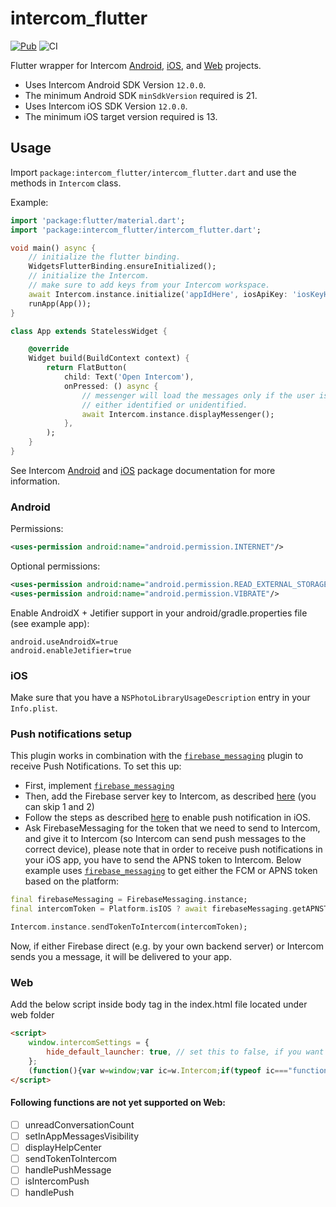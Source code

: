 # intercom_flutter

[![Pub](https://img.shields.io/pub/v/intercom_flutter.svg)](https://pub.dev/packages/intercom_flutter)
![CI](https://github.com/v3rm0n/intercom_flutter/workflows/CI/badge.svg)

Flutter wrapper for Intercom [Android](https://github.com/intercom/intercom-android), [iOS](https://github.com/intercom/intercom-ios), and [Web](https://developers.intercom.com/installing-intercom/docs/basic-javascript) projects.

- Uses Intercom Android SDK Version `12.0.0`.
- The minimum Android SDK `minSdkVersion` required is 21.
- Uses Intercom iOS SDK Version `12.0.0`.
- The minimum iOS target version required is 13.


## Usage

Import `package:intercom_flutter/intercom_flutter.dart` and use the methods in `Intercom` class.

Example:
```dart
import 'package:flutter/material.dart';
import 'package:intercom_flutter/intercom_flutter.dart';

void main() async {
    // initialize the flutter binding.
    WidgetsFlutterBinding.ensureInitialized();
    // initialize the Intercom.
    // make sure to add keys from your Intercom workspace.
    await Intercom.instance.initialize('appIdHere', iosApiKey: 'iosKeyHere', androidApiKey: 'androidKeyHere');
    runApp(App());
}

class App extends StatelessWidget {

    @override
    Widget build(BuildContext context) {
        return FlatButton(
            child: Text('Open Intercom'),
            onPressed: () async {
                // messenger will load the messages only if the user is registered in Intercom.
                // either identified or unidentified.
                await Intercom.instance.displayMessenger();
            },
        );
    }
}

```

See Intercom [Android](https://developers.intercom.com/installing-intercom/docs/intercom-for-android) and [iOS](https://developers.intercom.com/installing-intercom/docs/intercom-for-ios) package documentation for more information.

### Android

Permissions:
```xml
<uses-permission android:name="android.permission.INTERNET"/>
```

Optional permissions:

```xml
<uses-permission android:name="android.permission.READ_EXTERNAL_STORAGE"/>
<uses-permission android:name="android.permission.VIBRATE"/>
```

Enable AndroidX + Jetifier support in your android/gradle.properties file (see example app):

```
android.useAndroidX=true
android.enableJetifier=true
```

### iOS
Make sure that you have a `NSPhotoLibraryUsageDescription` entry in your `Info.plist`.

### Push notifications setup
This plugin works in combination with the [`firebase_messaging`](https://pub.dev/packages/firebase_messaging) plugin to receive Push Notifications. To set this up:

* First, implement [`firebase_messaging`](https://pub.dev/packages/firebase_messaging)
* Then, add the Firebase server key to Intercom, as described [here](https://developers.intercom.com/installing-intercom/docs/android-fcm-push-notifications#section-step-3-add-your-server-key-to-intercom-for-android-settings) (you can skip 1 and 2)
* Follow the steps as described [here](https://developers.intercom.com/installing-intercom/docs/ios-push-notifications) to enable push notification in iOS.
* Ask FirebaseMessaging for the token that we need to send to Intercom, and give it to Intercom (so Intercom can send push messages to the correct device), please note that in order to receive push notifications in your iOS app, you have to send the APNS token to Intercom. Below example uses [`firebase_messaging`](https://pub.dev/packages/firebase_messaging) to get either the FCM or APNS token based on the platform:

```dart
final firebaseMessaging = FirebaseMessaging.instance;
final intercomToken = Platform.isIOS ? await firebaseMessaging.getAPNSToken() : await firebaseMessaging.getToken();

Intercom.instance.sendTokenToIntercom(intercomToken);
```

Now, if either Firebase direct (e.g. by your own backend server) or Intercom sends you a message, it will be delivered to your app.

### Web
Add the below script inside body tag in the index.html file located under web folder
```html
<script>
    window.intercomSettings = {
        hide_default_launcher: true, // set this to false, if you want to show the default launcher
    };
    (function(){var w=window;var ic=w.Intercom;if(typeof ic==="function"){ic('reattach_activator');ic('update',w.intercomSettings);}else{var d=document;var i=function(){i.c(arguments);};i.q=[];i.c=function(args){i.q.push(args);};w.Intercom=i;var l=function(){var s=d.createElement('script');s.type='text/javascript';s.async=true;s.src='https://widget.intercom.io/widget/';var x=d.getElementsByTagName('script')[0];x.parentNode.insertBefore(s, x);};if(document.readyState==='complete'){l();}else if(w.attachEvent){w.attachEvent('onload',l);}else{w.addEventListener('load',l,false);}}})();
</script>
```
#### Following functions are not yet supported on Web:

- [ ] unreadConversationCount
- [ ] setInAppMessagesVisibility
- [ ] displayHelpCenter
- [ ] sendTokenToIntercom
- [ ] handlePushMessage
- [ ] isIntercomPush
- [ ] handlePush
